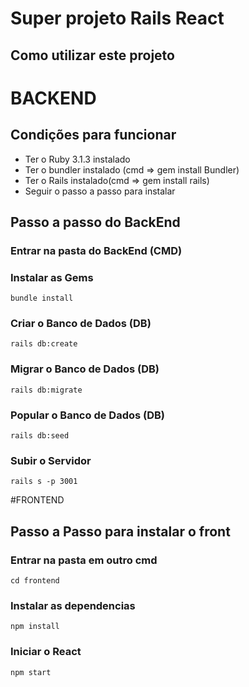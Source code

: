 <h1> Super projeto Rails React </h1>

<h2> Como utilizar este projeto </h2>

# BACKEND

## Condições para funcionar
<ul>
 <li> Ter o Ruby 3.1.3 instalado </li>
 <li> Ter o bundler instalado (cmd => gem install Bundler)
 <li> Ter o Rails instalado(cmd => gem install rails) </li>
 <li> Seguir o passo a passo para instalar </li>
</ul>

## <bold> Passo a passo do BackEnd </bold>

### Entrar na pasta do BackEnd (CMD)

### Instalar as Gems

```bundle install```

### Criar o Banco de Dados (DB)

```rails db:create```

### Migrar o Banco de Dados (DB)

```rails db:migrate```

### Popular o Banco de Dados (DB)

```rails db:seed```

### Subir o Servidor

```rails s -p 3001```

#FRONTEND

## Passo a Passo para instalar o front

### Entrar na pasta em outro cmd

```cd frontend```

### Instalar as dependencias

```npm install```

### Iniciar o React

```npm start```
